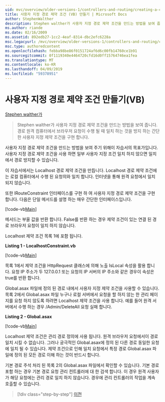 ```yaml
---
uid: mvc/overview/older-versions-1/controllers-and-routing/creating-a-custom-route-constraint-vb
title: 사용자 지정 경로 제약 조건 (VB) 만들기 | Microsoft Docs
author: StephenWalther
description: Stephen walther가 사용자 지정 경로 제약 조건을 만드는 방법을 보여 줍니다. 간단한 구현 되는 경로 방지 하는 사용자 지정 제약 조건 w 일치 하는 중...
ms.author: riande
ms.date: 02/16/2009
ms.assetid: 892edb27-1cc2-4eaf-8314-dbc2efc6228a
msc.legacyurl: /mvc/overview/older-versions-1/controllers-and-routing/creating-a-custom-route-constraint-vb
msc.type: authoredcontent
ms.openlocfilehash: febba98be86f0151724af6d6c00fb14760ce1b91
ms.sourcegitcommit: 0f1119340e4464720cfd16d0ff15764746ea1fea
ms.translationtype: MT
ms.contentlocale: ko-KR
ms.lasthandoff: 04/09/2019
ms.locfileid: "59378951"
---
```

# <a name="creating-a-custom-route-constraint-vb"></a>사용자 지정 경로 제약 조건 만들기(VB)

[Stephen walther가](https://github.com/StephenWalther)

> Stephen walther가 사용자 지정 경로 제약 조건을 만드는 방법을 보여 줍니다. 경로 원격 컴퓨터에서 브라우저 요청이 수행 될 때 일치 하는 것을 방지 하는 간단한 사용자 지정 제약 조건을 구현 합니다.


사용자 지정 경로 제약 조건을 만드는 방법을 보여 주기 위해이 자습서의 목표가입니다. 사용자 지정 경로 제약 조건을 사용 하면 일부 사용자 지정 조건 일치 하지 않으면 일치에서 경로 방지할 수 있습니다.

이 자습서에서는 Localhost 경로 제약 조건을 만듭니다. Localhost 경로 제약 조건에는 로컬 컴퓨터에서 수행 된 요청의와 일치 합니다. 인터넷을 통해 원격 요청에서 일치 되지 않습니다.

또한 IRouteConstraint 인터페이스를 구현 하 여 사용자 지정 경로 제약 조건을 구현 합니다. 다음은 단일 메서드를 설명 하는 매우 간단한 인터페이스입니다.

[!code-vb[Main](creating-a-custom-route-constraint-vb/samples/sample1.vb)]

메서드는 부울 값을 반환 합니다. False를 반환 하는 경우 제약 조건이 있는 연결 된 경로 브라우저 요청이 일치 하지 않습니다.

Localhost 제약 조건 목록 1에 포함 됩니다.

**Listing 1 - LocalhostConstraint.vb**

[!code-vb[Main](creating-a-custom-route-constraint-vb/samples/sample2.vb)]

목록 1에서 제약 조건을 HttpRequest 클래스에 의해 노출 IsLocal 속성을 활용 합니다. 요청 IP 주소가 두 127.0.0.1 또는 요청의 IP 서버의 IP 주소와 같은 경우이 속성은 true를 반환 합니다.

Global.asax 파일에 정의 된 경로 내에서 사용자 지정 제약 조건을 사용할 수 있습니다. 목록 2에서 Global.asax 파일 누구나 로컬 서버에서 요청을 할 하지 않는 한 관리 페이지를 요청 하지 않도록 하려면 Localhost 제약 조건을 사용 합니다. 예를 들어 원격 서버에서 수행 하는 경우 /Admin/DeleteAll 요청 실패 합니다.

**Listing 2 - Global.asax**

[!code-vb[Main](creating-a-custom-route-constraint-vb/samples/sample3.vb)]

Localhost 제약 조건은 관리 경로 정의에 사용 됩니다. 원격 브라우저 요청에서이 경로 일치 시킬 수 없습니다. 그러나 궁극적인 Global.asax에 정의 된 다른 경로 동일한 요청에 일치 될 수 있습니다. 제약 조건으로 인해 일치 요청에서 특정 경로 Global.asax 파일에 정의 된 모든 경로 이해 하는 것이 반드시 합니다.

기본 경로 주석 처리 된 목록 2의 Global.asax 파일에서 확인할 수 있습니다. 기본 경로 포함 하는 경우 기본 경로 요청 관리 컨트롤러에 대 한 검색 합니다. 이 경우 원격 사용자가 해당 요청에는 관리 경로 일치 하지 않습니다. 경우에 관리 컨트롤러의 작업을 계속 호출할 수 있습니다.

> [!div class="step-by-step"]
> [이전](creating-a-route-constraint-vb.md)
